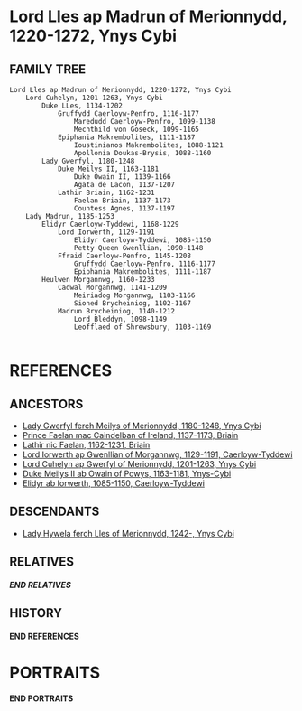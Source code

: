 # Lord Lles ap Madrun of Merionnydd, 1220-1272, Ynys Cybi

## FAMILY TREE 
```
Lord Lles ap Madrun of Merionnydd, 1220-1272, Ynys Cybi
    Lord Cuhelyn, 1201-1263, Ynys Cybi
        Duke LLes, 1134-1202
            Gruffydd Caerloyw-Penfro, 1116-1177
                Maredudd Caerloyw-Penfro, 1099-1138        
                Mechthild von Goseck, 1099-1165
            Epiphania Makrembolites, 1111-1187
                Ioustinianos Makrembolites, 1088-1121
                Apollonia Doukas-Brysis, 1088-1160
        Lady Gwerfyl, 1180-1248
            Duke Meilys II, 1163-1181
                Duke Owain II, 1139-1166
                Agata de Lacon, 1137-1207
            Lathir Briain, 1162-1231
                Faelan Briain, 1137-1173
                Countess Agnes, 1137-1197
    Lady Madrun, 1185-1253
        Elidyr Caerloyw-Tyddewi, 1168-1229
            Lord Iorwerth, 1129-1191
                Elidyr Caerloyw-Tyddewi, 1085-1150
                Petty Queen Gwenllian, 1090-1148
            Ffraid Caerloyw-Penfro, 1145-1208
                Gruffydd Caerloyw-Penfro, 1116-1177
                Epiphania Makrembolites, 1111-1187                
        Heulwen Morgannwg, 1160-1233
            Cadwal Morgannwg, 1141-1209
                Meiriadog Morgannwg, 1103-1166
                Sioned Brycheiniog, 1102-1167
            Madrun Brycheiniog, 1140-1212
                Lord Bleddyn, 1098-1149
                Leofflaed of Shrewsbury, 1103-1169        
        
```

# REFERENCES

## ANCESTORS
* [Lady Gwerfyl ferch Meilys of Merionnydd, 1180-1248, Ynys Cybi](gwerfyl_ferch_meilys_1180.md)
* [Prince Faelan mac Caindelban of Ireland, 1137-1173, Briain](faelan_mac_caindelban_1137.md)
* [Lathir nic Faelan, 1162-1231, Briain](lathir_nic_faelan_1162.md)
* [Lord Iorwerth ap Gwenllian of Morgannwg, 1129-1191, Caerloyw-Tyddewi](iorwerth_ap_gwenllian_1129.md)
* [Lord Cuhelyn ap Gwerfyl of Merionnydd, 1201-1263, Ynys Cybi](cuhelyn_ap_gwerfyl_1201.md)
* [Duke Meilys II ab Owain of Powys, 1163-1181, Ynys-Cybi](meilys_ii_ab_owain_1163.md)
* [Elidyr ab Iorwerth, 1085-1150, Caerloyw-Tyddewi](elidyr_ab_iorwerth_1085.md)

## DESCENDANTS
* [Lady Hywela ferch Lles of Merionnydd, 1242-, Ynys Cybi](hywela_ferch_lles_1242.md)

## RELATIVES

##### END RELATIVES 
## HISTORY

#### END REFERENCES

# PORTRAITS

#### END PORTRAITS

